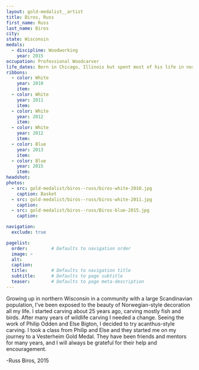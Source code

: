 ```yaml
---
layout: gold-medalist__artist
title: Biros, Russ
first_name: Russ
last_name: Biros
city: 
state: Wisconsin
medals: 
  - discipline: Woodworking
    year: 2015
occupation: Professional Woodcarver
life_dates: Born in Chicago, Illinois but spent most of his life in northern Wisconsin
ribbons:
  - color: White
    year: 2010
    item: 
  - color: White
    year: 2011
    item: 
  - color: White
    year: 2012
    item: 
  - color: White
    year: 2012
    item: 
  - color: Blue
    year: 2013
    item: 
  - color: Blue
    year: 2015
    item:
headshot:
photos:
  - src: gold-medalist/biros--russ/biros-white-2010.jpg
    caption: Basket
  - src: gold-medalist/biros--russ/biros-white-2011.jpg
    caption: 
  - src: gold-medalist/biros--russ/Biros-blue-2015.jpg
    caption: 

navigation:
  exclude: true

pagelist:
  order:         # Defaults to navigation order  
  image: ~
  alt:
  caption:
  title:         # Defaults to navigation title
  subtitle:      # Defaults to page subtitle
  teaser:        # Defaults to page meta-description  
---
```

Growing up in northern Wisconsin in a community with a large Scandinavian population, I've been exposed to the beauty of Norwegian-style decoration all my life. I started carving about 25 years ago, carving mostly fish and birds. After many years of wildlife carving I needed a change. Seeing the work of Philip Odden and Else Bigton, I decided to try acanthus-style carving. I took a class from Philip and Else and they started me on my journey to a Vesterheim Gold Medal. They have been friends and mentors for many years, and I will always be grateful for their help and encouragement.

-Russ Biros, 2015
